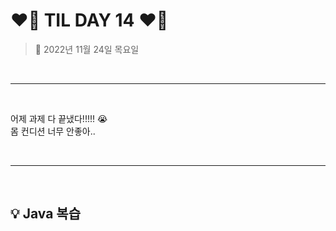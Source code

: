 # ❤️‍🔥 **TIL DAY 14** ❤️‍🔥

> 📆 2022년 11월 24일 목요일

<br>

---

<br>

어제 과제 다 끝냈다!!!!! 😭 <br>
몸 컨디션 너무 안좋아.. <br>

<br>

---

<br>

## 💡 Java 복습

<!-- END -->